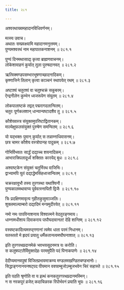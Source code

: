 ```yaml
---
title: २८१

---
```

अश्वरथाख्यमहादानविधिवर्णनम्।  
  
मत्स्य उवाच।  
अथातः सम्प्रवक्ष्यामि महादानमनुत्तमम्।  
पुण्यमश्वरथं नाम महापातकनाशनम् ॥ २८१.१  
  
पुण्यं दिनमथासाद्य कृत्वा ब्राह्मणवाचनम्।  
लोकेशावाहनं कुर्यात् तुला पुरुषदानवत् ॥ २८१.२  
  
ऋत्विक्मण्डपसम्भारभूषणाच्छादनादिकम्।  
कृष्णाजिने तिलान् कृत्वा काञ्चनं स्थापयेत् रथम् ॥ २८१.३  
  
अष्टाश्वं चतुरश्वं वा चतुश्चक्रं सकूबरम्।  
ऐन्द्रनीलेन कुम्भेन ध्वजरूपेण संयुतम् ॥ २८१.४  
  
लोकपालाष्टकं तद्वत् पद्मरागदलान्वितम्।  
चतुरः पूर्णकलशान् धान्यान्यष्टादशैव तु ॥ २८१.५  
  
कौशेयवस्त्र संयुक्तमुपरिष्टाद्वितानकम्।  
माल्येक्षुफलसंयुक्तं पुरुषेण समन्वितम् ॥ २८१.६  
  
यो यद्भक्तः पुमान् कुर्यात् स तन्नाम्नाधिवासनम्।  
छत्र चामर कौशेय वस्त्रोपानह पादुकम् ॥ २८१.७  
  
गोभिर्विभवतः सार्द्धं दद्याच्च शयनादिकम्।  
आभारात्त्रिपलादूर्ध्वं शक्तितः कारयेद् बुधः ॥ २८१.८  
  
अश्वाष्टकेन संयुक्तं चतुर्भिरथ वाजिभिः।  
द्वाभ्यामपि युतं दद्याद्धेमसिंहध्वजान्वितम् ॥ २८१.९  
  
चक्ररक्षावुभौ तस्य तुरगस्था यथाश्विनौ।  
पुण्यकालमथावाप्य पूर्ववत्स्नापितौ द्विजैः ॥ २८१.१०  
  
त्रिः प्रदक्षिणमावृत्य गृहीतकुसुमाञ्जलिः।  
शुक्लमाल्याम्बरो दद्यादिमं मन्त्रमुदीरयेत् ॥ २८१.११  
  
नमो नमः पापविनाशनाय विश्वात्मने वेदतुरङ्गमाय।  
धाम्नामधीशाय दिवाकराय पापौघदावानल! देहि शान्तिम् ॥ २८१.१२  
  
वस्वष्टकादित्यमरुद्गणानां त्वमेव धाता परमं निधानम्।  
यतस्ततो मे हृदयं प्रयातु धर्मैकतानत्वमघौघनाशात् ॥ २८१.१३  
  
इति तुरगरथप्रदानमेकं भवभयसूदनमत्र यः करोति।  
स कलुषपटलैर्विमुक्तदेहः परममुपैति पदं पिनाकपाणेः ॥ २८१.१४  
  
देदीप्यमानवपुषां विजितप्रभावमाक्रम्य मण्डलमखण्डितचण्डभानोः।  
सिद्धाङ्गनानयनषट्पद पीयमान वक्त्राम्बुजोऽम्बुजभवेन चिरं सहास्ते ॥ २८१.१५  
  
इति पठति श्रृणोति वा य इत्थं कनकतुरगरथप्रदानमस्मिन्।  
न स नरकपुरं व्रजेत् कदाचिन्नरक रिपोर्भवनं प्रयाति भूयः ॥ २८१.१६